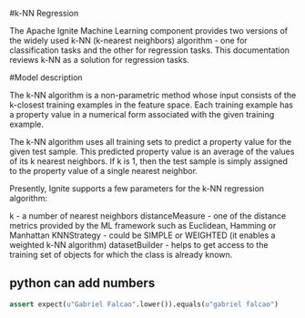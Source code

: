 #k-NN Regression

The Apache Ignite Machine Learning component provides two versions of the widely used k-NN (k-nearest neighbors) algorithm - one for classification tasks and the other for regression tasks.
This documentation reviews k-NN as a solution for regression tasks.

#Model description

The k-NN algorithm is a non-parametric method whose input consists of the k-closest training examples in the feature space. Each training example has a property value in a numerical form associated with the given training example.

The k-NN algorithm uses all training sets to predict a property value for the given test sample.
This predicted property value is an average of the values of its k nearest neighbors. If k is 1, then the test sample is simply assigned to the property value of a single nearest neighbor.

Presently, Ignite supports a few parameters for the k-NN regression algorithm:

k - a number of nearest neighbors
 distanceMeasure - one of the distance metrics provided by the ML framework such as Euclidean, Hamming or Manhattan
 KNNStrategy - could be SIMPLE or WEIGHTED (it enables a weighted k-NN algorithm)
 datasetBuilder - helps to get access to the training set of objects for which the class is already known.

## python can add numbers

```python
assert expect(u"Gabriel Falcao".lower()).equals(u"gabriel falcao")

```
